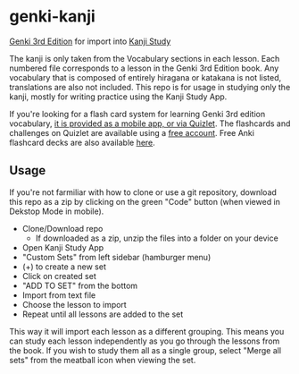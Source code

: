 # genki-kanji
[Genki 3rd Edition](https://genki3.japantimes.co.jp/en/) for import into [Kanji Study](https://mindtwisted.com/)

The kanji is only taken from the Vocabulary sections in each lesson. Each numbered file corresponds to a lesson in the Genki 3rd Edition book. Any vocabulary that is composed of entirely hiragana or katakana is not listed, translations are also not included. This repo is for usage in studying only the kanji, mostly for writing practice using the Kanji Study App.

If you're looking for a flash card system for learning Genki 3rd edition vocabulary, [it is provided as a mobile app, or via Quizlet](https://genki3.japantimes.co.jp/en/student/). The flashcards and challenges on Quizlet are available using a [free account](https://help.quizlet.com/hc/en-us/articles/360041181691-Subscribing-to-Quizlet). Free Anki flashcard decks are also available [here](https://sethclydesdale.github.io/genki-study-resources/help/anki-decks/#3rd-edition-decks).

## Usage

If you're not farmiliar with how to clone or use a git repository, download this repo as a zip by clicking on the green "Code" button (when viewed in Dekstop Mode in mobile).

* Clone/Download repo
    * If downloaded as a zip, unzip the files into a folder on your device
* Open Kanji Study App
* "Custom Sets" from left sidebar (hamburger menu)
* (+) to create a new set 
* Click on created set
* "ADD TO SET" from the bottom
* Import from text file
* Choose the lesson to import
* Repeat until all lessons are added to the set

This way it will import each lesson as a different grouping. This means you can study each lesson independently as you go through the lessons from the book. If you wish to study them all as a single group, select "Merge all sets" from the meatball icon when viewing the set.